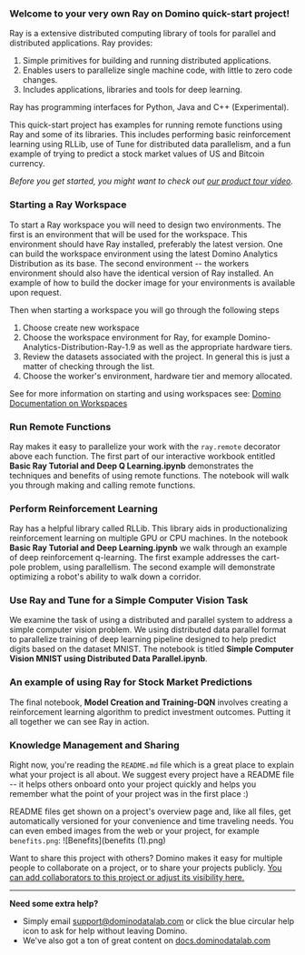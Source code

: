 ### Welcome to your very own Ray on Domino quick-start project!

Ray is a extensive distributed computing library of tools for parallel and distributed applications.  Ray provides:

1. Simple primitives for building and running distributed applications.
2. Enables users to parallelize single machine code, with little to zero code changes.
3. Includes applications, libraries and tools for deep learning.

Ray has programming interfaces for Python, Java and C++ (Experimental).

This quick-start project has examples for running remote functions using Ray and some of its libraries.  This includes performing basic reinforcement learning using RLLib, use of Tune for distributed data parallelism, and a fun example of trying to predict a stock market values of US and Bitcoin currency.

_Before you get started, you might want to check out [our product tour video](https://www.dominodatalab.com/p/weekly-live-demo-ungated/)._

### Starting a Ray Workspace

To start a Ray workspace you will need to design two environments.  The first is an environment that will be used for the workspace.  This environment should have Ray installed, preferably the latest version.  One can build the workspace environment using the latest Domino Analytics Distribution as its base.  The second environment -- the workers environment should also have the identical version of Ray installed.  An example of how to build the docker image for your environments is available upon request.

Then when starting a workspace you will go through the following steps

1. Choose create new workspace
2. Choose the workspace environment for Ray, for example Domino-Analytics-Distribution-Ray-1.9 as well as the appropriate hardware tiers.
3. Review the datasets associated with the project.  In general this is just a matter of checking through the list.
4. Choose the worker's environment, hardware tier and memory allocated.  

See for more information on starting and using workspaces see: [Domino Documentation on Workspaces](https://docs.dominodatalab.com/en/latest/get_started/3-start_workspace.html?highlight=workspace)

### Run Remote Functions

Ray makes it easy to parallelize your work with the ``ray.remote`` decorator above each function. The first part of our interactive workbook entitled **Basic Ray Tutorial and Deep Q Learning.ipynb** demonstrates the techniques and benefits of using remote functions. The notebook will walk you through making and calling remote functions.

### Perform Reinforcement Learning

Ray has a helpful library called RLLib.  This library aids in productionalizing reinforcement learning on multiple GPU or CPU machines.  In the notebook **Basic Ray Tutorial and Deep Learning.ipynb** we walk through an example of deep reinforcement q-learning.  The first example addresses the cart-pole problem, using parallellism.  The second example will demonstrate optimizing a robot's ability to walk down a corridor.

### Use Ray and Tune for a Simple Computer Vision Task
We examine the task of using a distributed and parallel system to address a simple computer vision problem.  We using distributed data parallel format to parallelize training of deep learning pipeline designed to help predict digits based on the dataset MNIST.  The notebook is titled **Simple Computer Vision MNIST using Distributed Data Parallel.ipynb**.


### An example of using Ray for Stock Market Predictions

The final notebook, **Model Creation and Training-DQN** involves creating a reinforcement learning algorithm to predict investment outcomes.  Putting it all together we can see Ray in action.

### Knowledge Management and Sharing

Right now, you're reading the `README.md` file which is a great place to explain what your project is all about.  We suggest every project have a README file -- it helps others onboard onto your project quickly and helps you remember what the point of your project was in the first place :)

README files get shown on a project's overview page and, like all files, get automatically versioned for your convenience and time traveling needs. You can even embed images from the web or your project, for example `benefits.png`: ![Benefits](benefits (1).png)

Want to share this project with others? Domino makes it easy for multiple people to collaborate on a project, or to share your projects publicly. [You can add collaborators to this project or adjust its visibility here.](settings#sharing)
_____

**Need some extra help?**

* Simply email [support@dominodatalab.com](mailto:support@dominodatalab.com) or click the blue circular help icon to ask for help without leaving Domino.
* We've also got a ton of great content on [docs.dominodatalab.com](https://docs.dominodatalab.com)
